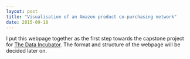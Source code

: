```yaml
---
layout: post
title: "Visualisation of an Amazon product co-purchasing network"
date: 2015-09-18
---
```


I put this webpage together as the first step towards the capstone project for [The Data Incubator](https://www.thedataincubator.com). The format and structure of the webpage will be decided later on.